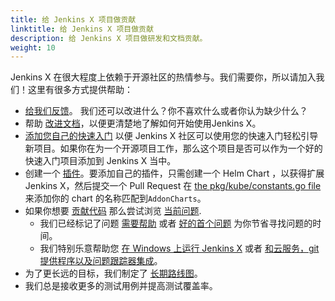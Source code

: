 ```yaml
---
title: 给 Jenkins X 项目做贡献
linktitle: 给 Jenkins X 项目做贡献
description: 给 Jenkins X 项目做研发和文档贡献。
weight: 10
---
```


Jenkins X 在很大程度上依赖于开源社区的热情参与。我们需要你，所以请加入我们！这里有很多方式提供帮助：

* [给我们反馈](community/)。 我们还可以改进什么？你不喜欢什么或者你认为缺少什么？
* 帮助 [改进文档](documentation/)，以便更清楚地了解如何开始使用Jenkins X。
* [添加您自己的快速入门](/zh/developing/create-quickstart/#adding-your-own-quickstarts) 以便 Jenkins X 社区可以使用您的快速入门轻松引导新项目。如果你在为一个开源项目工作，那么这个项目是否可以作为一个好的快速入门项目添加到 Jenkins X 当中。
* 创建一个 [插件](/zh/about/features/#应用)。要添加自己的插件，只需创建一个 Helm Chart ，以获得扩展 Jenkins X，然后提交一个 Pull Request 在 [the pkg/kube/constants.go file](https://github.com/jenkins-x/jx/blob/master/pkg/kube/constants.go#L32-L50) 来添加你的 chart 的名称匹配到`AddonCharts`。
* 如果你想要 [贡献代码](development/) 那么尝试浏览 [当前问题](https://github.com/jenkins-x/jx/issues).
  * 我们已经标记了问题 [需要帮助](https://github.com/jenkins-x/jx/issues?q=is%3Aopen+is%3Aissue+label%3A%22help+wanted%22) 或者 [好的首个问题](https://github.com/jenkins-x/jx/issues?q=is%3Aopen+is%3Aissue+label%3A%22good+first+issue%22) 为你节省寻找问题的时间。
  * 我们特别乐意帮助您 [在 Windows 上运行 Jenkins X](https://github.com/jenkins-x/jx/issues?q=is%3Aopen+is%3Aissue+label%3Awindows) 或者 [和云服务，git 提供程序以及问题跟踪器集成](https://github.com/jenkins-x/jx/issues?q=is%3Aissue+is%3Aopen+label%3Aintegrations)。
 * 为了更长远的目标，我们制定了 [长期路线图](roadmap)。
 * 我们总是接收更多的测试用例并提高测试覆盖率。
